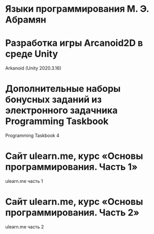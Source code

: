# Языки программирования М. Э. Абрамян
# Разработка игры Arcanoid2D в среде Unity
Arkanoid (Unity 2020.3.16)
# Дополнительные наборы бонусных заданий из электронного задачника Programming Taskbook
Programming Taskbook 4
# Сайт ulearn.me, курс «Основы программирования. Часть 1» 
ulearn.me часть 1
# Сайт ulearn.me, курс «Основы программирования. Часть 2»
ulearn.me часть 2
